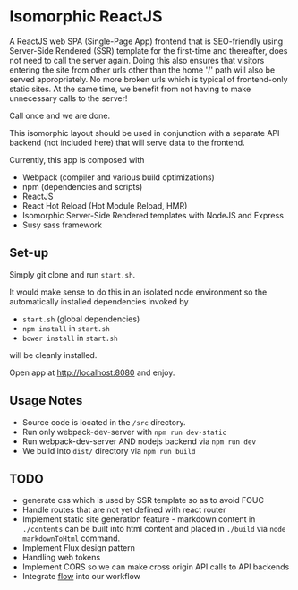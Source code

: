 # Isomorphic ReactJS

A ReactJS web SPA (Single-Page App) frontend that is SEO-friendly using Server-Side Rendered (SSR) template for the first-time and thereafter, does not need to call the server again.  Doing this also ensures that visitors entering the site from other urls other than the home '/' path will also be served appropriately.  No more broken urls which is typical of frontend-only static sites.  At the same time, we benefit from not having to make unnecessary calls to the server!  

Call once and we are done.

This isomorphic layout should be used in conjunction with a separate API backend (not included here) that will serve data to the frontend.

Currently, this app is composed with

* Webpack (compiler and various build optimizations)
* npm (dependencies and scripts)
* ReactJS
* React Hot Reload (Hot Module Reload, HMR)
* Isomorphic Server-Side Rendered templates with NodeJS and Express
* Susy sass framework

## Set-up

Simply git clone and run `start.sh`.

It would make sense to do this in an isolated node environment so the automatically installed dependencies invoked by

* `start.sh`  (global dependencies)
* `npm install` in `start.sh`
* `bower install` in `start.sh`

will be cleanly installed.

Open app at [http://localhost:8080](http://localhost:8080) and enjoy.

## Usage Notes

* Source code is located in the `/src` directory.
* Run only webpack-dev-server with `npm run dev-static`
* Run webpack-dev-server AND nodejs backend via `npm run dev`
* We build into `dist/` directory via `npm run build`

## TODO 

* generate css which is used by SSR template so as to avoid FOUC
* Handle routes that are not yet defined with react router
* Implement static site generation feature - markdown content in `./contents` can be built into html content and placed in `./build` via `node markdownToHtml` command.
* Implement Flux design pattern
* Handling web tokens
* Implement CORS so we can make cross origin API calls to API backends
* Integrate [flow](http://flowtype.org) into our workflow
